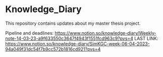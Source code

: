 # Knowledge_Diary
This repository contains updates about my master thesis project.

Pipeline and deadlines: https://www.notion.so/knowledge-diary/Weekly-note-14-03-23-a9f633550c3647f4943f1551fcd963c9?pvs=4
LAST LINK: https://www.notion.so/knowledge-diary/SimKGC-week-06-04-2023-94a049f31dc54f7b9cc572b1816cd921?pvs=4
